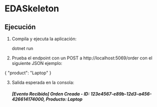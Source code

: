 # EDASkeleton

## Ejecución

1. Compila y ejecuta la aplicación:

    dotnet run
2. Prueba el endpoint con un POST a http://localhost:5069/order con el siguiente JSON ejemplo:

{
  "product": "Laptop"
}

3. Salida esperada en la consola:

    #####  [Evento Recibido] Orden Creada - ID: 123e4567-e89b-12d3-a456-426614174000, Producto: Laptop
